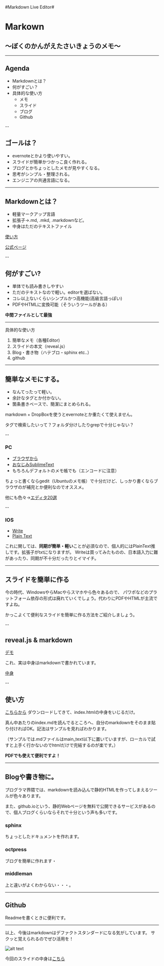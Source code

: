 <p><markdown>
#Markdown Live Editor#

# Markown

## 〜ぼくのかんがえたさいきょうのメモ〜

---

## Agenda

 - Markdownとは？
 - 何がすごい？
 - 具体的な使い方
    * メモ
    * スライド
    * ブログ
    * Github

--

## ゴールは？

 - evernoteとかより使いやすい。
 - スライドが簡単かつかっこ良く作れる。
 - ブログとかちょっとしたメモが見やすくなる。
 - 思考がシンプル・整理される。
 - エンジニアの共通言語になる。

---

## Markdownとは？

 - 軽量マークアップ言語
 - 拡張子→.md, .mkd, .markdownなど。
 - 中身はただのテキストファイル

[使い方](http://kojika17.com/2013/01/starting-markdown.html)

[公式ページ](http://daringfireball.nhttps://github.com/uryyyyyyy/slideset/projects/markdown/)

--

## 何がすごい?

 - 単体でも読み書きしやすい
 - ただのテキストなので軽い。editorを選ばない。
 - コレ以上ないくらいシンプルかつ高機能(高級言語っぽい)
 - PDFやHTMLに変換可能（そういうツールがある）

**中間ファイルとして最強**

---

具体的な使い方

 1. 簡単なメモ（各種Editor)
 2. スライドの本文（reveal.js）
 3. Blog・書き物（ハテブロ・sphinx etc..）
 4. github


---

## 簡単なメモにする。

 - なんてったって軽い。
 - 余計なタグとか付かない。
 - 箇条書きベースで、簡潔にまとめられる。

markdown + DropBoxを使うとevernoteとか重たくて使えません。

タグで検索したいって？フォルダ分けしたりgrepで十分じゃない？

--

### PC

 - [ブラウザから][3]
 - [おなじみSublimeText][4]
 - もちろんデフォルトのメモ帳でも（エンコードに注意）

ちょっと書くならgedit（Ubuntuのメモ帳）で十分だけど、しっかり書くならブラウザのが補完とか便利なのでオススメ。

他にも色々→[エディタ20選][5]

--

### IOS

 - [Write][6]
 - [Plain Text][7]

これに関しては、**同期が簡単・軽い**ことが必須なので、個人的にはPlainText推しです。拡張子がtxtになりますが。
Writeは買ってみたものの、日本語入力に難があったり、同期が不十分だったりとイマイチ。

---

## スライドを簡単に作る

今の時代、WindowsやらMacやらスマホやら色々あるので、
パワポなどのプラットフォーム依存の形式は廃れていくでしょう。代わりにPDFやHTMLが主流ですよね。

かっこよくて便利なスライドを簡単に作る方法をご紹介しましょう。


--

## reveal.js & markdown

[デモ][8]

これ、実は中身はmarkdownで書かれています。

[中身][9]

--

## 使い方

[こちらから][10] ダウンロードしてきて、index.htmlの中身をいじるだけ。

真ん中あたりのindex.mdを読んでるところへ、自分のmarkdownをそのまま貼り付ければOK。記法はサンプルを見ればわかります。

（サンプルでは.mdファイルはmain_text以下に置いていますが、ローカルで試すと上手く行かないのでhtmlだけで完結するのが楽です。）

**PDFでも使えて便利ですよ！**

---

## Blogや書き物に。

プログラマ界隈では、markdownを読み込んで静的HTMLを作ってしまえるツールが色々あります。

また、github.ioという、静的Webページを無料で公開できるサービスがあるので、個人ブログくらいならそれで十分という声も多いです。

### sphinx
ちょっとしたドキュメントを作れます。

### octpress
ブログを簡単に作れます・

### middleman
上と違いがよくわからない・・・。

---

## Github

Readmeを書くときに便利です。

---

以上、今後はmarkdownはデファクトスタンダードになる気がしています。
サクッと覚えられるのでぜひ活用を！

![alt text][11]

今回のスライドの中身は[こちら][12]


  [1]: http://kojika17.com/2013/01/starting-markdown.html
  [2]: http://daringfireball.nhttps://github.com/uryyyyyyy/slideset/projects/markdown/
  [3]: http://jrmoran.com/playground/markdown-live-editor/
  [4]: http://sonoshou.hatenablog.jp/entry/2013/12/20/Sublime_Text_%E3%81%A7_Markdown%EF%BC%8E
  [5]: http://www.find-job.net/startup/20-markdown-editors
  [6]: http://lifehacking.jp/2014/01/write/
  [7]: http://www.appbank.net/2014/01/09/iphone-application/730935.php
  [8]: http://uryyyyyyy.github.io/slides/#/
  [9]: http://uryyyyyyy.github.io/slides/main_text/index.md
  [10]: https://github.com/uryyyyyyy/slides/tree/gh-pages
  [11]: http://www.lifehacker.jp/images/2013/06/130611Markdown1.jpg
  [12]: http://uryyyyyyy.github.io/slides/main_text/markdown.md
</markdown></p>
